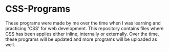 # CSS-Programs
 
These programs were made by me over the time when I was learning and practicing 'CSS' for web development. This repository contains files where CSS has been applies either inline, internally or externally. Over the time, these programs will be updated and more programs will be uploaded as well.